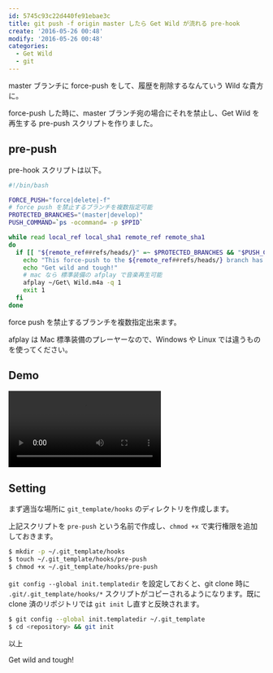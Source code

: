 ```yaml
---
id: 5745c93c22d440fe91ebae3c
title: git push -f origin master したら Get Wild が流れる pre-hook
create: '2016-05-26 00:48'
modify: '2016-05-26 00:48'
categories:
  - Get Wild
  - git
---
```


master ブランチに force-push をして、履歴を削除するなんていう Wild な貴方に。

force-push した時に、master ブランチ宛の場合にそれを禁止し、Get Wild を再生する pre-push スクリプトを作りました。

<!-- more -->

## pre-push

pre-hook スクリプトは以下。

```bash
#!/bin/bash

FORCE_PUSH="force|delete|-f"
# force push を禁止するブランチを複数指定可能
PROTECTED_BRANCHES="(master|develop)"
PUSH_COMMAND=`ps -ocommand= -p $PPID`

while read local_ref local_sha1 remote_ref remote_sha1
do
  if [[ "${remote_ref##refs/heads/}" =~ $PROTECTED_BRANCHES && "$PUSH_COMMAND" =~ $FORCE_PUSH ]]; then
    echo "This force-push to the ${remote_ref##refs/heads/} branch has been blocked."
    echo "Get wild and tough!"
    # mac なら 標準装備の afplay で音楽再生可能
    afplay ~/Get\ Wild.m4a -q 1
    exit 1
  fi
done
```

force push を禁止するブランチを複数指定出来ます。

afplay は Mac 標準装備のプレーヤーなので、Windows や Linux では違うものを使ってください。

## Demo

<video controls src="https://dl.dropboxusercontent.com/u/3189929/videos/2016/05/26/get_wild.mp4"></video>

## Setting

まず適当な場所に `git_template/hooks` のディレクトリを作成します。

上記スクリプトを `pre-push` という名前で作成し、`chmod +x` で実行権限を追加しておきます。

```sh
$ mkdir -p ~/.git_template/hooks
$ touch ~/.git_template/hooks/pre-push
$ chmod +x ~/.git_template/hooks/pre-push
```

`git config --global init.templatedir` を設定しておくと、git clone 時に `.git/.git_template/hooks/*` スクリプトがコピーされるようになります。既に clone 済のリポジトリでは `git init` し直すと反映されます。

```sh
$ git config --global init.templatedir ~/.git_template
$ cd <repository> && git init
```

以上

Get wild and tough!
